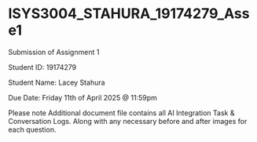 # ISYS3004_STAHURA_19174279_Asse1
Submission of Assignment 1 

Student ID: 19174279

Student Name: Lacey Stahura

Due Date: Friday 11th of April 2025 @ 11:59pm

Please note Additional document file contains all AI Integration Task & Conversation Logs. Along with any necessary before and after images for each question.
